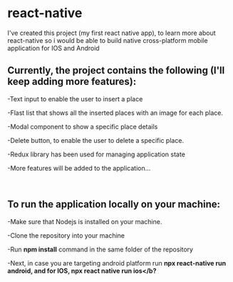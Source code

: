 # react-native

I've created this project (my first react native app), to learn more about react-native so i would be able to build native cross-platform mobile application for IOS and Android

<h2>Currently, the project contains the following (I'll keep adding more features):</h2>

-Text input to enable the user to insert a place

-Flast list that shows all the inserted places with an image for each place.

-Modal component to show a specific place details

-Delete button, to enable the user to delete a specific place.

-Redux library has been used for managing application state

-More features will be added to the application...



<br/>



<h2>To run the application locally on your machine:</h2>

-Make sure that Nodejs is installed on your machine.

-Clone the repository into your machine

-Run <b>npm install</b> command in the same folder of the repository

-Next, in case you are targeting android platform run <b>npx react-native run android<b/>, and for IOS, <b>npx react native run ios</b?
